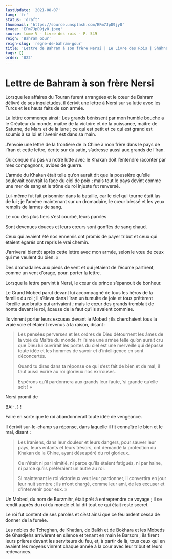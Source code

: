```yaml
---
lastUpdate: '2021-08-07'
lang: 'fr'
status: 'draft'
thumbnail: 'https://source.unsplash.com/EFm7JpD9jy8'
image: 'EFm7JpD9jy8.jpeg'
source: tome V - livre des rois - P. 549
reign: 'Bahram Gour'
reign-slug: 'regne-de-bahram-gour'
title: 'Lettre de Bahram à son frère Nersi | Le Livre des Rois | Shâhnâmeh'
tags: []
order: '022'
---
```


<!-- LTeX: language=fr -->

# Lettre de Bahram à son frère Nersi

Lorsque les affaires du Touran furent arrangées et le cœur de Bahram délivré de ses inquiétudes, il écrivit une lettre à Nersi sur sa lutte avec les Turcs et les hauts faits de son armée.

La lettre commença ainsi : Les grands bénissent par mon humble bouche a le Créateur du monde, maître de la victoire et de la puissance, maître de Saturne, de Mars et de la lune ; ce qui est petit et ce qui est grand est soumis à sa loi et l’avenir est dans sa main.

J’envoie une lettre de la frontière de la Chine à mon frère dans le pays de l’Iran et cette lettre, écrite sur du satin, s’adresse aussi aux grands de l’Iran.

Quiconque n’a pas vu notre lutte avec le Khakan doit l’entendre raconter par mes compagnons, avides de guerre.

L’armée du Khakan était telle qu’on aurait dit que la poussière qu’elle soulevait couvrait la face du ciel de poix ; mais tout le pays devint comme une mer de sang et le trône du roi injuste fut renversé.

Lui-même fut fait prisonnier dans la bataille, car le ciel qui tourne était las de lui ; je l’amène maintenant sur un dromadaire, le cœur blessé et les yeux remplis de larmes de sang.

Le cou des plus fiers s’est courbé, leurs paroles

Sont devenues douces et leurs cœurs sont gonflés de sang chaud.

Ceux qui avaient été nos ennemis ont promis de payer tribut et ceux qui étaient égarés ont repris le vrai chemin.

J’arriverai bientôt après cette lettre avec mon armée, selon le vœu de ceux qui me veulent du bien. »

Des dromadaires aux pieds de vent et qui jetaient de l’écume partirent, comme un vent d’orage, pour. porter la lettre.

Lorsque la lettre parvint à Nersi, le cœur du prince s’épanouit de bonheur.

Le Grand Mobed parut devant lui accompagné de tous les héros de la famille du roi ; il s’éleva dans l’Iran un tumulte de joie et tous prêtèrent l’oreille aux bruits qui arrivaient ; mais le cœur des grands tremblait de honte devant le roi, àcause de la faut qu’ils avaient commise.

Ils vinrent porter leurs excuses devant le Mobed ; ils cherchaient tous la vraie voie et étaient revenus à la raison, disant :

> Les pensées perverses et les ordres de Dieu détournent les âmes de la voie du Maître du monde. fr l’aime une armée telle qu’on aurait cru que Dieu lui ouvrirait les portes du ciel est une merveille qui dépasse toute idée et les hommes de savoir et d’intelligence en sont déconcertés.
>
> Quand tu diras dans ta réponse ce qui s’est fait de bien et de mal, il faut aussi écrire au roi glorieux nos exrrcuses.
>
> Espérons qu’il pardonnera aux grands leur faute, ’si grande qu’elle soit ! »

Nersi promit de

BAI-. ) !

Faire en sorte que le roi abandonnerait toute idée de vengeance.

Il écrivit sur-le-champ sa réponse, dans laquelle il fit connaître le bien et le mal, disant :

> Les Iraniens, dans leur douleur et leurs dangers, pour sauver leur pays, leurs enfants et leurs trésors, ont demandé la protection du Khakan de la Chine, ayant désespéré du roi glorieux.
>
> Ce n’était ni par inimitié, ni parce qu’ils étaient fatigués, ni par haine, ni parce qu’ils préféraient un autre au roi.
>
> Si maintenant le roi victorieux veut leur pardonner, il convertira en jour leur nuit sombre ; ils m’ont chargé, comme leur ami, de les excuser et d’intervenir pour eux. »

Un Mobed, du nom de Burzmihr, était prêt à entreprendre ce voyage ; il se rendit auprès du roi du monde et lui dit tout ce qui était resté secret.

Le roi fut content de ses paroles et c’est ainsi que ce feu ardent cessa de donner de la fumée.

Les nobles de Tcheghan, de Khatlan, de Balkh et de Bokhara et les Mobeds de Ghardjehs arrivèrent en silence et tenant en main le Barsom ; ils firent leurs prières devant les serviteurs du feu, et, à partir de là, tous ceux qui en avaient les moyens vinrent chaque année à la cour avec leur tribut et leurs redevances.
